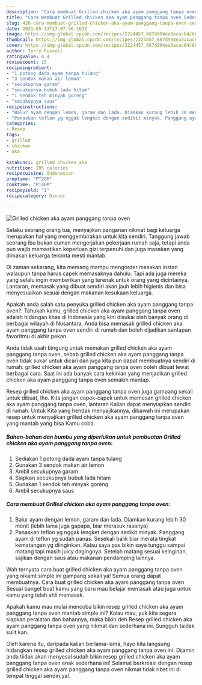 ```yaml
---
description: "Cara membuat Grilled chicken aka ayam panggang tanpa oven Sederhana Untuk Jualan"
title: "Cara membuat Grilled chicken aka ayam panggang tanpa oven Sederhana Untuk Jualan"
slug: 426-cara-membuat-grilled-chicken-aka-ayam-panggang-tanpa-oven-sederhana-untuk-jualan
date: 2021-05-13T17:07:56.163Z
image: https://img-global.cpcdn.com/recipes/2224457_687d994ea3acac64/680x482cq70/grilled-chicken-aka-ayam-panggang-tanpa-oven-foto-resep-utama.jpg
thumbnail: https://img-global.cpcdn.com/recipes/2224457_687d994ea3acac64/680x482cq70/grilled-chicken-aka-ayam-panggang-tanpa-oven-foto-resep-utama.jpg
cover: https://img-global.cpcdn.com/recipes/2224457_687d994ea3acac64/680x482cq70/grilled-chicken-aka-ayam-panggang-tanpa-oven-foto-resep-utama.jpg
author: Terry Russell
ratingvalue: 4.4
reviewcount: 15
recipeingredient:
- "1 potong dada ayam tanpa tulang"
- "3 sendok makan air lemon"
- "secukupnya garam"
- "secukupnya bubuk lada hitam"
- "1 sendok teh minyak goreng"
- "secukupnya saus"
recipeinstructions:
- "Balur ayam dengan lemon, garam dan lada. Diamkan kurang lebih 30 menit (lebih lama juga gapapa, biar merasuk rasanya)"
- "Panaskan teflon yg nggak lengket dengan sedikit minyak. Panggang ayam di teflon yg sudah panas. Sesekali balik biar merata tingkat kematangan yg diinginkan. Kalau saya pas bikin saya tunggu sampai matang tapi masih juicy dagingnya. Setelah matang sesuai keinginan, sajikan dengan saus atau makanan pendamping lainnya."
categories:
- Resep
tags:
- grilled
- chicken
- aka

katakunci: grilled chicken aka 
nutrition: 295 calories
recipecuisine: Indonesian
preptime: "PT28M"
cooktime: "PT46M"
recipeyield: "1"
recipecategory: Dinner

---
```



![Grilled chicken aka ayam panggang tanpa oven](https://img-global.cpcdn.com/recipes/2224457_687d994ea3acac64/680x482cq70/grilled-chicken-aka-ayam-panggang-tanpa-oven-foto-resep-utama.jpg)

Selaku seorang orang tua, menyajikan panganan nikmat bagi keluarga merupakan hal yang menggembirakan untuk kita sendiri. Tanggung jawab seorang ibu bukan cuman mengerjakan pekerjaan rumah saja, tetapi anda pun wajib memastikan keperluan gizi terpenuhi dan juga masakan yang dimakan keluarga tercinta mesti mantab.

Di zaman  sekarang, kita memang mampu mengorder masakan instan walaupun tanpa harus capek memasaknya dahulu. Tapi ada juga mereka yang selalu ingin memberikan yang terenak untuk orang yang dicintainya. Lantaran, memasak yang dibuat sendiri akan jauh lebih higienis dan bisa menyesuaikan sesuai dengan makanan kesukaan keluarga. 



Apakah anda salah satu penyuka grilled chicken aka ayam panggang tanpa oven?. Tahukah kamu, grilled chicken aka ayam panggang tanpa oven adalah hidangan khas di Indonesia yang kini disukai oleh banyak orang di berbagai wilayah di Nusantara. Anda bisa memasak grilled chicken aka ayam panggang tanpa oven sendiri di rumah dan boleh dijadikan santapan favoritmu di akhir pekan.

Anda tidak usah bingung untuk memakan grilled chicken aka ayam panggang tanpa oven, sebab grilled chicken aka ayam panggang tanpa oven tidak sukar untuk dicari dan juga kita pun dapat membuatnya sendiri di rumah. grilled chicken aka ayam panggang tanpa oven boleh dibuat lewat berbagai cara. Saat ini ada banyak cara kekinian yang menjadikan grilled chicken aka ayam panggang tanpa oven semakin mantap.

Resep grilled chicken aka ayam panggang tanpa oven juga gampang sekali untuk dibuat, lho. Kita jangan capek-capek untuk memesan grilled chicken aka ayam panggang tanpa oven, lantaran Kalian dapat menyiapkan sendiri di rumah. Untuk Kita yang hendak menyajikannya, dibawah ini merupakan resep untuk menyajikan grilled chicken aka ayam panggang tanpa oven yang mantab yang bisa Kamu coba.

<!--inarticleads1-->

##### Bahan-bahan dan bumbu yang diperlukan untuk pembuatan Grilled chicken aka ayam panggang tanpa oven:

1. Sediakan 1 potong dada ayam tanpa tulang
1. Gunakan 3 sendok makan air lemon
1. Ambil secukupnya garam
1. Siapkan secukupnya bubuk lada hitam
1. Gunakan 1 sendok teh minyak goreng
1. Ambil secukupnya saus




<!--inarticleads2-->

##### Cara membuat Grilled chicken aka ayam panggang tanpa oven:

1. Balur ayam dengan lemon, garam dan lada. Diamkan kurang lebih 30 menit (lebih lama juga gapapa, biar merasuk rasanya)
1. Panaskan teflon yg nggak lengket dengan sedikit minyak. Panggang ayam di teflon yg sudah panas. Sesekali balik biar merata tingkat kematangan yg diinginkan. Kalau saya pas bikin saya tunggu sampai matang tapi masih juicy dagingnya. Setelah matang sesuai keinginan, sajikan dengan saus atau makanan pendamping lainnya.




Wah ternyata cara buat grilled chicken aka ayam panggang tanpa oven yang nikamt simple ini gampang sekali ya! Semua orang dapat membuatnya. Cara buat grilled chicken aka ayam panggang tanpa oven Sesuai banget buat kamu yang baru mau belajar memasak atau juga untuk kamu yang telah ahli memasak.

Apakah kamu mau mulai mencoba bikin resep grilled chicken aka ayam panggang tanpa oven mantab simple ini? Kalau mau, yuk kita segera siapkan peralatan dan bahannya, maka bikin deh Resep grilled chicken aka ayam panggang tanpa oven yang nikmat dan sederhana ini. Sungguh taidak sulit kan. 

Oleh karena itu, daripada kalian berlama-lama, hayo kita langsung hidangkan resep grilled chicken aka ayam panggang tanpa oven ini. Dijamin anda tiidak akan menyesal sudah bikin resep grilled chicken aka ayam panggang tanpa oven enak sederhana ini! Selamat berkreasi dengan resep grilled chicken aka ayam panggang tanpa oven nikmat tidak ribet ini di tempat tinggal sendiri,ya!.

